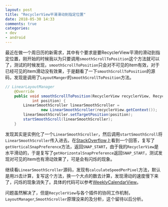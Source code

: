 ```yaml
---
layout: post
title: "RecyclerView平滑滑动到指定位置"
date: 2018-05-30 14:33
comments: true
categories: 
- dev
- android
---
```

最近在做一个周日历的新需求，其中有个要求是要RecyclerView平滑的滑动到指定位置，刚开始的时候我以为只要调用``smoothScrollToPosition``这个方法就可以了，测试的时候发现，``smoothScrollToPosition``只会对不可见的item有效，对于已经可见的item滑动没有效果，于是翻看了一下``smoothScrollToPosition``的源码，发现是调用了``LayoutManger``的``smoothScrollToPosition``方法。

<!-- more -->

```java
// LinearLayoutManager
    @Override
    public void smoothScrollToPosition(RecyclerView recyclerView, RecyclerView.State state,
            int position) {
        LinearSmoothScroller linearSmoothScroller =
                new LinearSmoothScroller(recyclerView.getContext());
        linearSmoothScroller.setTargetPosition(position);
        startSmoothScroll(linearSmoothScroller);
    }
```

发现其实是实例化了一个``LinearSmoothScroller``，然后调用``startSmoothScroll``将``LinearSmoothScroller``传入进去。在[StackOverflow](https://stackoverflow.com/questions/31235183/recyclerview-how-to-smooth-scroll-to-top-of-item-on-a-certain-position/32819067)上看到一个回答，复写了``getVerticalSnapPreference``方法，返回``SNAP_START``，由于我的``RecyclerView``是水平滑动的，于是复写了``getHorizontalSnapPreference``返回``SNAP_START``，测试发现对可见的item也有滑动效果了，可是会有闪烁的现象。

继续看``LinearSmoothScroller``源码，发现有``calculateSpeedPerPixel``方法，默认是用``25``去计算，复写这个方法，换一个大点的数去计算，发现滑动的速度慢下来了，闪烁的现象消失了。具体的代码可以参考[WeeklyCalendarView](https://github.com/flyfire/WeeklyCalendarViewDemo/blob/master/weeklycalendarview/src/main/java/com/solarexsoft/weeklycalendarview/WeeklyCalendarView.java)。

问题虽然解决了，但是``RecyclerView``与各个插件的协同工作机制，``LayoutManager``,``SmoothScroller``原理没来的及分析，这个留待以后分析。

